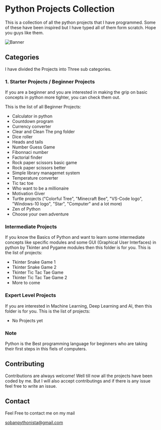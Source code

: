 # Python Projects Collection

This is a collection of all the python projects that I have programmed. Some of these have been inspired but I have typed all of them form scratch. Hope you guys like them.

![Banner](https://res.cloudinary.com/practicaldev/image/fetch/s--jPSX-ydn--/c_imagga_scale,f_auto,fl_progressive,h_900,q_auto,w_1600/https://dev-to-uploads.s3.amazonaws.com/i/tteuu4xw5tomxb7l0xjx.png)

## Categories
I have divided the Projects into Three sub categories.
### 1. Starter Projects / Beginner Projects
If you are a beginner and you are interested in making the grip on basic concepts in python more tighter, you can check them out.

This is the list of all Beginner Projects:
- Calculator in python
- Countdown program
- Currency converter
- Clear and Clean The png folder
- Dice roller
- Heads and tails
- Number Guess Game
- Fibonnaci number
- Factorial finder
- Rock paper scissors basic game
- Rock paper scissors better
- Simple library managemet system
- Temperature converter
- Tic tac toe
- Who want to be a millionaire
- Motivation Giver
- Turtle projects ("Colorful Tree", "Minecraft Bee", "VS-Code logo", "Windows-10 logo", "Star", "Computer" and a lot more)
- Zen of Python
- Choose your own adventure

### Intermediate Projects
If you know the Basics of Python and want to learn some intermediate concepts like specific modules and some GUI (Graphical User Interfaces) in python by Tkinter and Pygame modules then this folder is for you.
This is the list of projects:
- Tkinter Snake Game 1
- Tkinter Snake Game 2
- Tkinter Tic Tac Tae Game
- Tkinter Tic Tac Tae Game 2
- More to come

### Expert Level Projects
If you are interested in Machine Learning, Deep Learning and AI, then this folder is for you.
This is the list of projects:
- No Projects yet

### Note
Python is the Best programming language for beginners who are taking their first steps in this fiels of computers.

## Contributing
Contributions are always welcome!
Well till now all the projects have been coded by me.
But I will also accept contributings and if there is any issue feel free to write an issue.

## Contact
Feel Free to contact me on my mail

sobanpythonista@gmail.com
